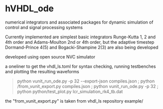 # hVHDL_ode
numerical integrators and associated packages for dynamic simulation of control and signal processing systems

Currently implemented are simplest basic integrators Runge-Kutta 1, 2 and 4th order and Adams-Moulton 2nd or 4th order, but the adaptive timestep Dormand-Prince 4(5) and Bogacki-Shampine 2(3) are also being developed

developed using open source NVC simulator

a oneliner to get the vhdl_ls.toml for syntax checking, running testbenches and plotting the resulting waveforms

> python vunit_run_ode.py -p 32 --export-json compiles.json ; python /from_vunit_export.py compiles.json ; python vunit_run_ode.py -p 32 ; python python/test_plot.py lcr_simulation_rk4_tb.dat

the "from_vunit_export.py" is taken from vhdl_ls repository example/
